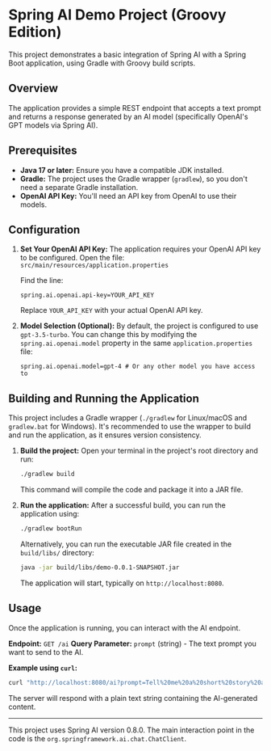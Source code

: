# Spring AI Demo Project (Groovy Edition)

This project demonstrates a basic integration of Spring AI with a Spring Boot application, using Gradle with Groovy build scripts.

## Overview

The application provides a simple REST endpoint that accepts a text prompt and returns a response generated by an AI model (specifically OpenAI's GPT models via Spring AI).

## Prerequisites

*   **Java 17 or later:** Ensure you have a compatible JDK installed.
*   **Gradle:** The project uses the Gradle wrapper (`gradlew`), so you don't need a separate Gradle installation.
*   **OpenAI API Key:** You'll need an API key from OpenAI to use their models.

## Configuration

1.  **Set Your OpenAI API Key:**
    The application requires your OpenAI API key to be configured. Open the file:
    `src/main/resources/application.properties`

    Find the line:
    ```properties
    spring.ai.openai.api-key=YOUR_API_KEY
    ```
    Replace `YOUR_API_KEY` with your actual OpenAI API key.

2.  **Model Selection (Optional):**
    By default, the project is configured to use `gpt-3.5-turbo`. You can change this by modifying the `spring.ai.openai.model` property in the same `application.properties` file:
    ```properties
    spring.ai.openai.model=gpt-4 # Or any other model you have access to
    ```

## Building and Running the Application

This project includes a Gradle wrapper (`./gradlew` for Linux/macOS and `gradlew.bat` for Windows). It's recommended to use the wrapper to build and run the application, as it ensures version consistency.

1.  **Build the project:**
    Open your terminal in the project's root directory and run:
    ```bash
    ./gradlew build
    ```
    This command will compile the code and package it into a JAR file.

2.  **Run the application:**
    After a successful build, you can run the application using:
    ```bash
    ./gradlew bootRun
    ```
    Alternatively, you can run the executable JAR file created in the `build/libs/` directory:
    ```bash
    java -jar build/libs/demo-0.0.1-SNAPSHOT.jar
    ```
    The application will start, typically on `http://localhost:8080`.

## Usage

Once the application is running, you can interact with the AI endpoint.

**Endpoint:** `GET /ai`
**Query Parameter:** `prompt` (string) - The text prompt you want to send to the AI.

**Example using `curl`:**
```bash
curl "http://localhost:8080/ai?prompt=Tell%20me%20a%20short%20story%20about%20a%20robot%20learning%20to%20paint"
```

The server will respond with a plain text string containing the AI-generated content.

---

This project uses Spring AI version 0.8.0. The main interaction point in the code is the `org.springframework.ai.chat.ChatClient`.
